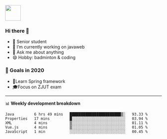 <img src="https://github.com/egoist/egoist/raw/master/balloon.gif" width="50">

### Hi there 🐏

- 🌱 Senior student
- 🔭 I’m currently working on javaweb
- 💬 Ask me about anything
- 😄 Hobby: badminton & coding

### 🚀 Goals in 2020
+ 🍃Learn Spring framework
+ 🎓Focus on ZJUT exam
-------

📊 **Weekly development breakdown**
<!--START_SECTION:waka-->
```text
Java         6 hrs 49 mins   ███████████████████████▒░   93.33 % 
Properties   17 mins         █░░░░░░░░░░░░░░░░░░░░░░░░   03.94 % 
XML          4 mins          ▒░░░░░░░░░░░░░░░░░░░░░░░░   01.11 % 
Vue.js       4 mins          ▒░░░░░░░░░░░░░░░░░░░░░░░░   01.05 % 
JavaScript   1 min           ░░░░░░░░░░░░░░░░░░░░░░░░░   00.45 % 
```
<!--END_SECTION:waka-->
